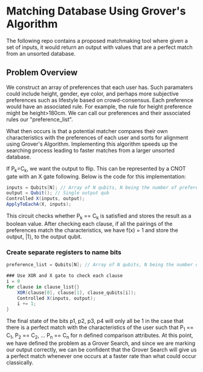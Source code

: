 # Matching Database Using Grover's Algorithm

The following repo contains a proposed matchmaking tool where given a set of inputs, it would return an output with values that are a perfect match from an unsorted database.

## Problem Overview

We construct an array of preferences that each user has. Such paramaters could include height, gender, eye color, and perhaps more subjective preferences such as lifestyle based on crowd-consensus. Each preference would have an associated rule. For example, the rule for height preference might be height>180cm. We can call our preferences and their associated rules our "preference_list".

What then occurs is that a potential matcher compares their own characteristics with the preferences of each user and sorts for alignment using Grover's Algorithm. Implementing this algorithm speeds up the searching process leading to faster matches from a larger unsorted database.

If P<sub>k</sub>=C<sub>k</sub>, we want the output to flip. This can be represented by a CNOT gate with an X gate following. Below is the code for this implementation:

```c#
inputs = Qubits[N]; // Array of N qubits, N being the number of preferences
output = Qubit(); // Single output qub
Controlled X(inputs, output);
ApplyToEachA(X, inputs);
```

This circuit checks whether P<sub>k</sub> == C<sub>k</sub> is satisfied and stores the result as a boolean value. After checking each clause, if all the pairings of the preferences match the characteristics, we have f(x) = 1 and store the output, |1⟩, to the output qubit.

### Create separate registers to name bits

```c#
preference_list = Qubits[N]; // Array of N qubits, N being the number of preferences

### Use XOR and X gate to check each clause
i = 0
for clause in clause_list{}
    XOR(clause[0], clause[1], clause_qubits[i]);
    Controlled X(inputs, output);
    i += 1;
}
```

The final state of the bits p1, p2, p3, p4 will only all be 1 in the case that there is a perfect match with the characteristics of the user such that P<sub>1</sub> == C<sub>1</sub>, P<sub>2</sub> == C<sub>2</sub>, ... P<sub>n</sub> == C<sub>n</sub> for n defined comparison attributes. At this point, we have defined the problem as a Grover Search, and since we are marking our output correctly, we can be confident that the Grover Search will give us a perfect match whenever one occurs at a faster rate than what could occur classically. 

